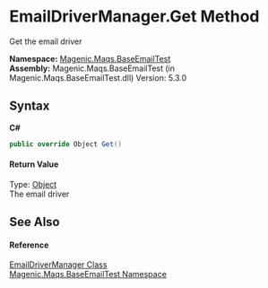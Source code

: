 # EmailDriverManager.Get Method 
 

Get the email driver

**Namespace:**&nbsp;<a href="#/MAQS_5/Email_AUTOGENERATED/Magenic-Maqs-BaseEmailTest_Namespace">Magenic.Maqs.BaseEmailTest</a><br />**Assembly:**&nbsp;Magenic.Maqs.BaseEmailTest (in Magenic.Maqs.BaseEmailTest.dll) Version: 5.3.0

## Syntax

**C#**<br />
``` C#
public override Object Get()
```


#### Return Value
Type: <a href="http://msdn2.microsoft.com/en-us/library/e5kfa45b" target="_blank">Object</a><br />The email driver

## See Also


#### Reference
<a href="#/MAQS_5/Email_AUTOGENERATED/EmailDriverManager_Class">EmailDriverManager Class</a><br /><a href="#/MAQS_5/Email_AUTOGENERATED/Magenic-Maqs-BaseEmailTest_Namespace">Magenic.Maqs.BaseEmailTest Namespace</a><br />